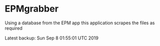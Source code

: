 # EPMgrabber
Using a database from the EPM app this application scrapes the files as required


Latest backup: Sun Sep 8 01:55:01 UTC 2019
